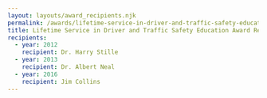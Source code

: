 ```yaml
---
layout: layouts/award_recipients.njk
permalink: /awards/lifetime-service-in-driver-and-traffic-safety-education-award/index.html
title: Lifetime Service in Driver and Traffic Safety Education Award Recipients
recipients:
  - year: 2012
    recipient: Dr. Harry Stille
  - year: 2013
    recipient: Dr. Albert Neal
  - year: 2016
    recipient: Jim Collins
---
```

